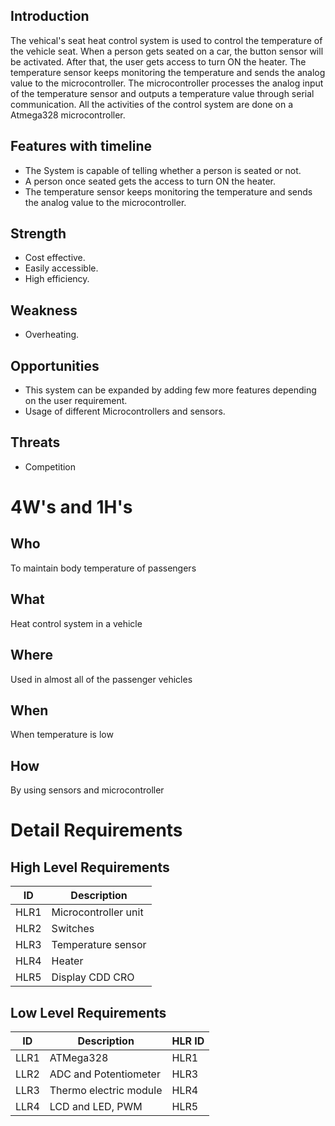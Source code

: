 ## Introduction

The vehical's seat heat control system is used to control the temperature of the vehicle seat. When a person gets seated on a car, the button sensor will be activated. After that, the user gets access to turn ON the heater. The temperature sensor keeps monitoring the temperature and sends the analog value to the microcontroller. The microcontroller processes the analog input of the temperature sensor and outputs a temperature value through serial communication. All the activities of the control system are done on a Atmega328 microcontroller.

## Features with timeline
- The System is capable of telling whether a person is seated or not.
- A person once seated gets the access to turn ON the heater.
- The temperature sensor keeps monitoring the temperature and sends the analog value to the microcontroller.

## Strength

- Cost effective.
- Easily accessible.
- High efficiency.

## Weakness

- Overheating.

## Opportunities

- This system can be expanded by adding few more features depending on the user requirement.
- Usage of different Microcontrollers and sensors. 

## Threats

- Competition

# 4W's and 1H's

## Who
To maintain body temperature of passengers

## What
Heat control system in a vehicle

## Where
Used in almost all of the passenger vehicles

## When
When temperature is low

## How
By using sensors and microcontroller

# Detail Requirements

## High Level Requirements

|ID|Description|
|--|-----------|
|HLR1|Microcontroller unit|
|HLR2|Switches|
|HLR3|Temperature sensor|
|HLR4|Heater|
|HLR5|Display CDD CRO|

## Low Level Requirements

|ID|Description|HLR ID|
|--|-----------|------|
|LLR1|ATMega328|HLR1|
|LLR2|ADC and Potentiometer|HLR3|
|LLR3|Thermo electric module|HLR4|
LLR4|LCD and LED, PWM|HLR5|

